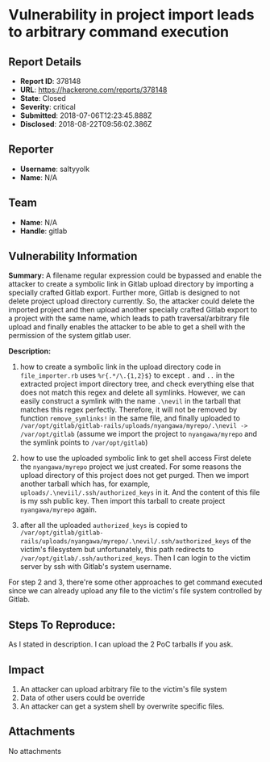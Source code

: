# Vulnerability in project import leads to arbitrary command execution

## Report Details
- **Report ID**: 378148
- **URL**: https://hackerone.com/reports/378148
- **State**: Closed
- **Severity**: critical
- **Submitted**: 2018-07-06T12:23:45.888Z
- **Disclosed**: 2018-08-22T09:56:02.386Z

## Reporter
- **Username**: saltyyolk
- **Name**: N/A

## Team
- **Name**: N/A
- **Handle**: gitlab

## Vulnerability Information
**Summary:** 
A filename regular expression could be bypassed and enable the attacker to create a symbolic link in Gitlab upload directory by importing a specially crafted Gitlab export. Further more, Gitlab is designed to not delete project upload directory currently. So, the attacker could delete the imported project and then upload another specially crafted Gitlab export to a project with the same name, which leads to path traversal/arbitrary file upload and finally enables the attacker to be able to get a shell with the permission of the system gitlab user.

**Description:**
1. how to create a symbolic link in the upload directory
code in `file_importer.rb` uses `%r{.*/\.{1,2}$}` to except `.` and `..` in the extracted project import directory tree, and check everything else that does not match this regex and delete all symlinks. However, we can easily construct a symlink with the name `.\nevil` in the tarball that matches this regex perfectly. Therefore, it will not be removed by function `remove_symlinks!` in the same file, and finally uploaded to `/var/opt/gitlab/gitlab-rails/uploads/nyangawa/myrepo/.\nevil -> /var/opt/gitlab` (assume we import the project to `nyangawa/myrepo` and the symlink points to `/var/opt/gitlab`)

2. how to use the uploaded symbolic link to get shell access
First delete the `nyangawa/myrepo` project we just created. For some reasons the upload directory of this project does not get purged. Then we import another tarball which has, for example, `uploads/.\neviil/.ssh/authorized_keys` in it. And the content of this file is my ssh public key. Then import this tarball to create project `nyangawa/myrepo` again.

3. after all
the uploaded `authorized_keys` is copied to `/var/opt/gitlab/gitlab-rails/uploads/nyangawa/myrepo/.\nevil/.ssh/authorized_keys` of the victim's filesystem but unfortunately, this path redirects to `/var/opt/gitlab/.ssh/authorized_keys`. Then I can login to the victim server by ssh with Gitlab's system username.


For step 2 and 3, there're some other approaches to get command executed since we can already upload any file to the victim's file system controlled by Gitlab.


## Steps To Reproduce:

As I stated in description. I can upload the 2 PoC tarballs if you ask.

## Impact

1. An attacker can upload arbitrary file to the victim's file system
1. Data of other users could be override
1. An attacker can get a system shell by overwrite specific files.

## Attachments
No attachments
